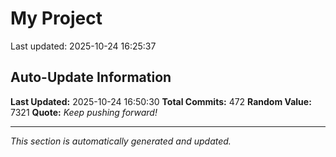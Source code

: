 # My Project


Last updated: 2025-10-24 16:25:37































































































































































































































































































































































































































































































































































































































































































































































































































































































## Auto-Update Information

**Last Updated:** 2025-10-24 16:50:30
**Total Commits:** 472
**Random Value:** 7321
**Quote:** _Keep pushing forward!_

---
_This section is automatically generated and updated._